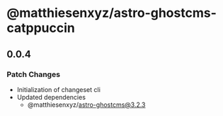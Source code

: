 # @matthiesenxyz/astro-ghostcms-catppuccin

## 0.0.4

### Patch Changes

- Initialization of changeset cli
- Updated dependencies
  - @matthiesenxyz/astro-ghostcms@3.2.3
